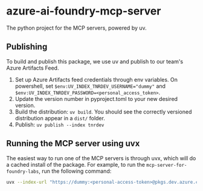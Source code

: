 # azure-ai-foundry-mcp-server

The python project for the MCP servers, powered by uv.

## Publishing

To build and publish this package, we use uv and publish to our team's Azure Artifacts Feed.

1. Set up Azure Artifacts feed credentials through env variables. On powershell, set `$env:UV_INDEX_TNRDEV_USERNAME="dummy"` and `$env:UV_INDEX_TNRDEV_PASSWORD=<personal_access_token>`.
2. Update the version number in pyproject.toml to your new desired version.
3. Build the distribution: `uv build`. You should see the correctly versioned distribution appear in a `dist/` folder.
4. Publish: `uv publish --index tnrdev`

## Running the MCP server using uvx

The easiest way to run one of the MCP servers is through uvx, which will do a cached install of the package.
For example, to run the `mcp-server-for-foundry-labs`, run the following command:

```bash
uvx --index-url "https://dummy:<personal-access-token>@pkgs.dev.azure.com/tnrdev/_packaging/tnrdev/pypi/simple/" --from azure-agent-mcp-server mcp-server-for-foundry-labs
```

